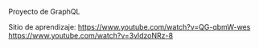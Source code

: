 Proyecto de GraphQL

Sitio de aprendizaje:
https://www.youtube.com/watch?v=QG-qbmW-wes
https://www.youtube.com/watch?v=3vldzoNRz-8